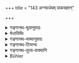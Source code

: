 +++
title = "143 अग्न्याधेयम् पाकयज्ञान्"

+++

<details><summary>गङ्गानथ-मूलानुवादः</summary>

He who, being duly appointed, performs, for one the Fire-laying rite, the Cooked Sacrifices and the Agniṣṭoma and other sacrifices,—is called his “officiating priest.”—(143)
</details>

<details><summary>मेधातिथिः</summary>

आहवनीयादीनाम् अग्नीनाम् उत्पादककर्म **अग्न्याधेयम्** उच्यते । "वसन्ते ब्राह्मणो ऽग्नीन् आदधीत" (त्ब् १.१.२.६) इति विहितम् । **पाकयज्ञा** दर्शपूर्णमासादयः । **अग्निष्टोमादयो मखाः** सोमयागः । **मख**शब्दः क्रतुपर्यायः । एतानि कर्माणि **यस्य यः करोति स तस्यर्त्विग्** इत्य् **उच्यते** । यस्य तस्येतिशब्दौ संबन्धितां दर्शयतः । यस्यैवैतानि कर्माणि करोति तस्यैवासाव् **ऋत्विग् उच्यते** नान्यस्य । सर्व एत आचार्यादयः संबन्धिशब्दाः । **वृतः** प्रार्थितः शास्त्रीयेण विधिना कृतवरणः । मान्यताप्रसङ्गाद् ऋत्विक्संज्ञोपदेशो ऽत्र न हि ब्रह्मचारिधर्मेषु ऋत्विजाम् अवसरः । आचार्यादिवत् पूज्य इत्य् अस्मिन्न् अवधौ तल्लक्षणम् उच्यते ॥ २.१४३ ॥
</details>

<details><summary>गङ्गानथ-भाष्यानुवादः</summary>

The rite that brings about the existence of the *Āhavanīya* and other (sacrificial fires) is called the ‘Fire-laving Rite,’ prescribed in such sentences as ‘the Brāhmaṇa should lay fire during the spring.’

‘*Cooked sacrifices*’—the *Darśa-Pūrṇamāsa* and the rest.

‘*The Agniṣṭoma and other sacrifices*,’—*i.e*., the Soma-sacrifices. The term ‘*makha*’ is synonymous with ‘*kratu*,’ ‘*sacrifice*.’

He who perfoms these acts for one is called his ‘*priest*.’ ‘*For him*’ and ‘*his*’ denote relation; the meaning being that ‘the performer is the officiating priest of only that man for whom he performs the acts, and not of any other person.’

All these terms, ‘Preceptor’ and the rest, are words denoting relation.

‘*Being appointed*’—being requested; *i.e*., whose appointment has been made in accordance with the rules laid down in the scriptures.

The ‘Priest’ has been described here, in connection with the mention of persons entitled to respect; and priests have nothing to do with the duties of the religious student. This description is supplied here only for the purpose of indicating that the Priest also is entitled, like the Preceptor and the rest, to respect.—(143)
</details>

<details><summary>गङ्गानथ-टिप्पन्यः</summary>

This verse is quoted in *Vidhānapārijāta* (H, p. 5) as supporting the view that the title ‘*Ṛtvik*’ is applicable to the man from the moment of ‘appointment’ till the end of the performance of the rites for which he has been appointed; and that during this time any impurity attaching to the man would be only ‘immediate’;—and in *Smṛticandrikā* (Saṃskāra, p. 91) as defining the *Ṛtvik'*

It is quoted also in *Vīramitrodaya* (Saṃskāra, p. 477) where ‘*agnyādhāyam*’ is explained as *agnyādhānam*, and ‘*Pākayajña'* as *the Aṣṭaka and the rest*;—in *Madanapārijāta* (p. 31);—and in *Aparārka* (p. 66) as meaning that the title ‘Ṛtvik’ applies to that man whose services are paid for by a sacrificer for the performance of the sacrificial rite;—and again on p. 919.
</details>

<details><summary>गङ्गानथ-तुल्य-वाक्यानि</summary>

*Yājñavalkya*, 1.34.—‘He who performs, for one, sacrifices, is called
the *Ṛtvik*.’

*Viṣṇu-smṛti*, 3.3.—‘He who performs, for one, the sacrificial rites,
him he should know as the *Ṛtvik*.’

*Hārīta* (Aparārka, p. 66).—‘The Ṛtvik is of three kinds called—(1) the
*Kṣirahotā*, *i.e*., one who helps one, in the Firelaying, (2) the
*Ahāryavṛtā, i.e*., one who, in the absence of the (1) is appointed for
purposes of the obligatory rites, (3) the *Viśesavṛta, i.e*., one who is appointed at the subsequent sacrifices.’
</details>

<details><summary>Bühler</summary>

143	He who, being (duly) chosen (for the purpose), performs the Agnyadheya, the Pakayagnas, (and) the (Srauta) sacrifices, such as the Agnishtoma (for another man), is called (his) officiating priest.
</details>
